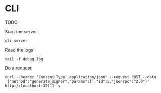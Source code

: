 # CLI

TODO

Start the server
```
cli server
```

Read the logs
```
tail -f debug.log
```

Do a request
```
curl --header "Content-Type: application/json" --request POST --data '{"method":"generate_signer","params":[],"id":1,"jsonrpc":"2.0"}' http://localhost:32111 -s
```

